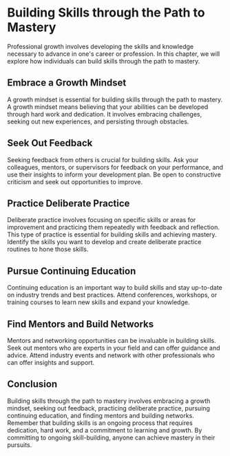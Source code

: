 Building Skills through the Path to Mastery
===============================================================================================

Professional growth involves developing the skills and knowledge necessary to advance in one's career or profession. In this chapter, we will explore how individuals can build skills through the path to mastery.

Embrace a Growth Mindset
------------------------

A growth mindset is essential for building skills through the path to mastery. A growth mindset means believing that your abilities can be developed through hard work and dedication. It involves embracing challenges, seeking out new experiences, and persisting through obstacles.

Seek Out Feedback
-----------------

Seeking feedback from others is crucial for building skills. Ask your colleagues, mentors, or supervisors for feedback on your performance, and use their insights to inform your development plan. Be open to constructive criticism and seek out opportunities to improve.

Practice Deliberate Practice
----------------------------

Deliberate practice involves focusing on specific skills or areas for improvement and practicing them repeatedly with feedback and reflection. This type of practice is essential for building skills and achieving mastery. Identify the skills you want to develop and create deliberate practice routines to hone those skills.

Pursue Continuing Education
---------------------------

Continuing education is an important way to build skills and stay up-to-date on industry trends and best practices. Attend conferences, workshops, or training courses to learn new skills and expand your knowledge.

Find Mentors and Build Networks
-------------------------------

Mentors and networking opportunities can be invaluable in building skills. Seek out mentors who are experts in your field and can offer guidance and advice. Attend industry events and network with other professionals who can offer insights and support.

Conclusion
----------

Building skills through the path to mastery involves embracing a growth mindset, seeking out feedback, practicing deliberate practice, pursuing continuing education, and finding mentors and building networks. Remember that building skills is an ongoing process that requires dedication, hard work, and a commitment to learning and growth. By committing to ongoing skill-building, anyone can achieve mastery in their pursuits.



